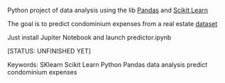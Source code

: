 Python project of data analysis using the lib [Pandas](https://pandas.pydata.org/) and [Scikit Learn](https://scikit-learn.org/)

The goal is to predict condominium expenses from a real estate [dataset](https://storage.googleapis.com/data.meilleurecopro.com/stage/dataset_annonces.csv.tar.gz)

Just install Jupiter Notebook and launch predictor.ipynb

[STATUS: UNFINISHED YET]

Keywords: SKlearn Scikit Learn Python Pandas data analysis predict condominium expenses